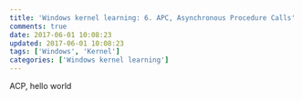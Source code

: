 ```yaml
---
title: 'Windows kernel learning: 6. APC, Asynchronous Procedure Calls'
comments: true
date: 2017-06-01 10:08:23
updated: 2017-06-01 10:08:23
tags: ['Windows', 'Kernel']
categories: ['Windows kernel learning']
---
```


ACP, hello world

<!--more-->
